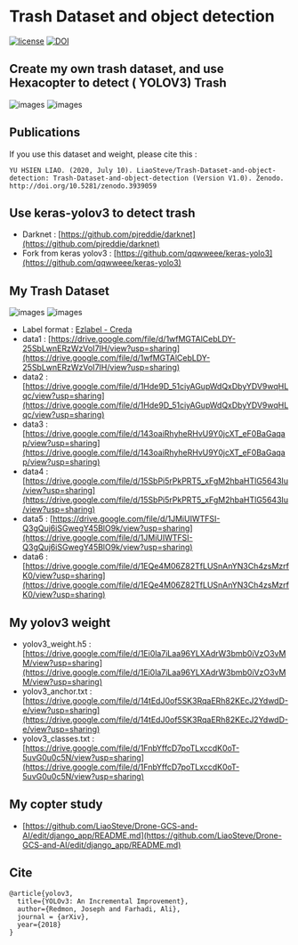 # Trash Dataset and object detection
[![license](https://img.shields.io/github/license/mashape/apistatus.svg)](LICENSE)
[![DOI](https://zenodo.org/badge/DOI/10.5281/zenodo.3939059.svg)](https://doi.org/10.5281/zenodo.3939059)
## Create my own trash dataset, and use Hexacopter to detect ( YOLOV3) Trash 
![images](https://github.com/LiaoSteve/Trash-Dataset-and-object-detection/blob/master/result/result1.PNG)
![images](https://github.com/LiaoSteve/Trash-Dataset-and-object-detection/blob/master/result/result3.PNG)

## Publications
If you use this dataset and weight, please cite this : 
```
YU HSIEN LIAO. (2020, July 10). LiaoSteve/Trash-Dataset-and-object-detection: Trash-Dataset-and-object-detection (Version V1.0). Zenodo. http://doi.org/10.5281/zenodo.3939059
```
## Use keras-yolov3 to detect trash
* Darknet : [https://github.com/pjreddie/darknet](https://github.com/pjreddie/darknet)
* Fork from keras yolov3 : [https://github.com/qqwweee/keras-yolo3](https://github.com/qqwweee/keras-yolo3)
  
## My Trash Dataset
![images](https://github.com/LiaoSteve/Trash-Dataset-and-object-detection/blob/master/result/result5.PNG)
![images](https://github.com/LiaoSteve/Trash-Dataset-and-object-detection/blob/master/result/result4.PNG)
* Label format : [Ezlabel - Creda](https://www.aicreda.com/)
* data1 : [https://drive.google.com/file/d/1wfMGTAlCebLDY-25SbLwnERzWzVoI7IH/view?usp=sharing](https://drive.google.com/file/d/1wfMGTAlCebLDY-25SbLwnERzWzVoI7IH/view?usp=sharing)
* data2 : [https://drive.google.com/file/d/1Hde9D_51ciyAGupWdQxDbyYDV9wqHLqc/view?usp=sharing](https://drive.google.com/file/d/1Hde9D_51ciyAGupWdQxDbyYDV9wqHLqc/view?usp=sharing)
* data3 : [https://drive.google.com/file/d/143oaiRhyheRHvU9Y0jcXT_eF0BaGaqap/view?usp=sharing](https://drive.google.com/file/d/143oaiRhyheRHvU9Y0jcXT_eF0BaGaqap/view?usp=sharing)
* data4 : [https://drive.google.com/file/d/15SbPi5rPkPRT5_xFgM2hbaHTlG5643Iu/view?usp=sharing](https://drive.google.com/file/d/15SbPi5rPkPRT5_xFgM2hbaHTlG5643Iu/view?usp=sharing)
* data5 : [https://drive.google.com/file/d/1JMiUIWTFSI-Q3gQuj6iSGwegY45BlO9k/view?usp=sharing](https://drive.google.com/file/d/1JMiUIWTFSI-Q3gQuj6iSGwegY45BlO9k/view?usp=sharing)
* data6 : [https://drive.google.com/file/d/1EQe4M06Z82TfLUSnAnYN3Ch4zsMzrfK0/view?usp=sharing](https://drive.google.com/file/d/1EQe4M06Z82TfLUSnAnYN3Ch4zsMzrfK0/view?usp=sharing)
## My yolov3 weight
* yolov3_weight.h5 : [https://drive.google.com/file/d/1Ei0la7iLaa96YLXAdrW3bmb0iVzO3vMM/view?usp=sharing](https://drive.google.com/file/d/1Ei0la7iLaa96YLXAdrW3bmb0iVzO3vMM/view?usp=sharing)
* yolov3_anchor.txt : [https://drive.google.com/file/d/14tEdJ0of5SK3RqaERh82KEcJ2YdwdD-e/view?usp=sharing](https://drive.google.com/file/d/14tEdJ0of5SK3RqaERh82KEcJ2YdwdD-e/view?usp=sharing)
* yolov3_classes.txt : [https://drive.google.com/file/d/1FnbYffcD7poTLxccdK0oT-5uvG0u0c5N/view?usp=sharing](https://drive.google.com/file/d/1FnbYffcD7poTLxccdK0oT-5uvG0u0c5N/view?usp=sharing)
## My copter study
* [https://github.com/LiaoSteve/Drone-GCS-and-AI/edit/django_app/README.md](https://github.com/LiaoSteve/Drone-GCS-and-AI/edit/django_app/README.md)
## Cite
```
@article{yolov3,
  title={YOLOv3: An Incremental Improvement},
  author={Redmon, Joseph and Farhadi, Ali},
  journal = {arXiv},
  year={2018}
}
```
